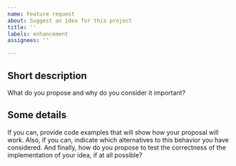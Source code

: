 ```yaml
---
name: Feature request
about: Suggest an idea for this project
title: ''
labels: enhancement
assignees: ''

---
```


## Short description

What do you propose and why do you consider it important?


## Some details

If you can, provide code examples that will show how your proposal will work. Also, if you can, indicate which alternatives to this behavior you have considered. And finally, how do you propose to test the correctness of the implementation of your idea, if at all possible?
